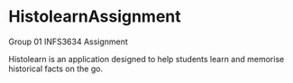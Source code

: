# HistolearnAssignment
Group 01 INFS3634 Assignment

Histolearn is an application designed to help students learn and memorise historical facts on the go.
